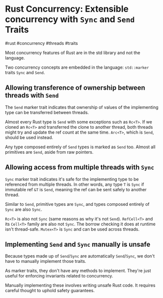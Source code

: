 # Rust Concurrency: Extensible concurrency with `Sync` and `Send` Traits
#rust #concurrency #threads #traits

Most concurrency features of Rust are in the std library and not the language.

Two concurrency concepts are embedded in the language:
`std::marker` traits `Sync` and `Send`.

## Allowing transference of ownership between threads with `Send`

The `Send` marker trait indicates
that ownership of values of the implementing type
can be transferred between threads.

Almost every Rust type is `Send` with some exceptions such as `Rc<T>`.
If we cloned an `Rc<T>` and transferred the clone to another thread,
both threads might try and update the ref count at the same time.
`Arc<T>`, which is `Send`, should be used instead.

Any type composed entirely of `Send` types is marked as `Send` too.
Almost all primitives are `Send`, aside from raw pointers.

## Allowing access from multiple threads with `Sync`

`Sync` marker trait indicates it's safe for the implementing type to be referenced from multiple threads.
In other words, any type `T` is `Sync` if immutable ref `&T` is `Send`,
meaning the ref can be sent safely to another thread.

Similar to `Send`, primitive types are `Sync`,
and types composed entirely of `Sync` are also `Sync`.

`Rc<T>` is also not `Sync` (same reasons as why it's not `Send`).
`RefCell<T>` and its `Cell<T>` family are also not `Sync`.
The borrow checking it does at runtime isn't thread-safe.
`Mutex<T>` is `Sync` and can be used across threads.

## Implementing `Send` and `Sync` manually is unsafe

Because types made up of `Send`/`Sync` are automatically `Send`/`Sync`,
we don't have to manually implement those traits.

As marker traits, they don't have any methods to implement.
They're just useful for enforcing invariants related to concurrency.

Manually implementing these involves writing unsafe Rust code.
It requires careful thought to uphold safety guarantees.

